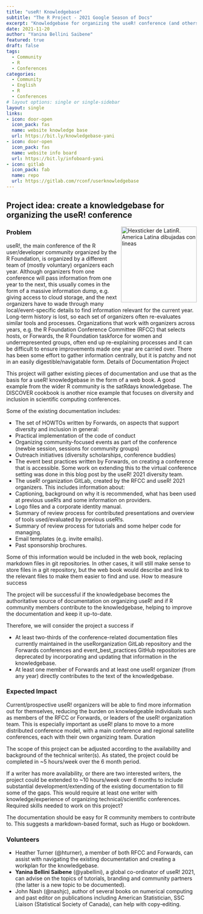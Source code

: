 ```yaml
---
title: "useR! Knowledgebase"
subtitle: "The R Project - 2021 Google Season of Docs"
excerpt: "Knowledgebase for organizing the useR! conference (and others)"
date: 2021-11-20
author: "Yanina Bellini Saibene"
featured: true
draft: false
tags:
  - Community
  - R
  - Conferences
categories:
  - Community
  - English
  - R
  - Conferences
# layout options: single or single-sidebar
layout: single
links:
- icon: door-open
  icon_pack: fas
  name: website knowledge base
  url: https://bit.ly/knowledgebase-yani
- icon: door-open
  icon_pack: fas
  name: website info board
  url: https://bit.ly/infoboard-yani 
- icon: gitlab
  icon_pack: fab
  name: repo
  url: https://gitlab.com/rconf/userknowledgebase
---
```


## Project idea: create a knowledgebase for organizing the useR! conference

<img src='featured.jpg' align="right" height="200" alt='Hexsticker de LatinR. America Latina dibujadas con lineas'/>

### Problem

useR!, the main conference of the R user/developer community organized by the R Foundation, is organized by a different team of (mostly voluntary) organizers each year. Although organizers from one conference will pass information from one year to the next, this usually comes in the form of a massive information dump, e.g. giving access to cloud storage, and the next organizers have to wade through many local/event-specific details to find information relevant for the current year. Long-term history is lost, so each set of organizers often re-evaluates similar tools and processes. Organizations that work with organizers across years, e.g. the R Foundation Conference Committee (RFCC) that selects hosts, or Forwards, the R Foundation taskforce for women and underrepresented groups, often end up re-explaining processes and it can be difficult to ensure improvements made one year are carried over. There has been some effort to gather information centrally, but it is patchy and not in an easily digestible/navigatable form.
Details of Documentation Project

This project will gather existing pieces of documentation and use that as the basis for a useR! knowledgebase in the form of a web book. A good example from the wider R community is the satRdays knowledgebase. The DISCOVER cookbook is another nice example that focuses on diversity and inclusion in scientific computing conferences.

Some of the existing documentation includes:

  * The set of HOWTOs written by Forwards, on aspects that support diversity and inclusion in general:
  * Practical implementation of the code of conduct
  * Organizing community-focused events as part of the conference (newbie session, sessions for community groups)
   * Outreach initiatives (diversity scholarships, conference buddies)
   * The event best practices written by Forwards, on creating a conference that is accessible. Some work on extending this to the virtual conference setting was done in this blog post by the useR! 2021 diversity team.
   * The useR! organization GitLab, created by the RFCC and useR! 2021 organizers. This includes information about:
   * Captioning, background on why it is recommended, what has been used at previous useR!s and some information on providers.
   * Logo files and a corporate identity manual.
   * Summary of review process for contributed presentations and overview of tools used/evaluated by previous useR!s.
   * Summary of review process for tutorials and some helper code for managing.
   * Email templates (e.g. invite emails).
   * Past sponsorship brochures.

Some of this information would be included in the web book, replacing markdown files in git repositories. In other cases, it will still make sense to store files in a git repository, but the web book would describe and link to the relevant files to make them easier to find and use.
How to measure success

The project will be successful if the knowledgebase becomes the authoritative source of documentation on organizing useR! and if R community members contribute to the knowledgebase, helping to improve the documentation and keep it up-to-date.

Therefore, we will consider the project a success if

   * At least two-thirds of the conference-related documentation files currently maintained in the useRorganization GitLab repository and the Forwards conferences and event_best_practices GitHub repositories are deprecated by incorporating and updating that information in the knowledgebase.
   * At least one member of Forwards and at least one useR! organizer (from any year) directly contributes to the text of the knowledgebase.

### Expected Impact

Current/prospective useR! organizers will be able to find more information out for themselves, reducing the burden on knowledgeable individuals such as members of the RFCC or Forwards, or leaders of the useR! organization team. This is especially important as useR! plans to move to a more distributed conference model, with a main conference and regional satellite conferences, each with their own organizing team.
Duration

The scope of this project can be adjusted according to the availability and background of the technical writer(s). As stated, the project could be completed in ~5 hours/week over the 6 month period.

If a writer has more availability, or there are two interested writers, the project could be extended to ~10 hours/week over 6 months to include substantial development/extending of the existing documentation to fill some of the gaps. This would require at least one writer with knowledge/experience of organizing technical/scientific conferences.
Required skills needed to work on this project?

The documentation should be easy for R community members to contribute to. This suggests a markdown-based format, such as Hugo or bookdown. 

### Volunteers

* Heather Turner (@hturner), a member of both RFCC and Forwards, can assist with navigating the existing documentation and creating a workplan for the knowledgebase.
* __Yanina Bellini Saibene__ (@yabellini), a global co-ordinator of useR! 2021, can advise on the topics of tutorials, branding and community partners (the latter is a new topic to be documented).
* John Nash (@nashjc), author of several books on numerical computing and past editor on publications including American Statistician, SSC Liaison (Statistical Society of Canada), can help with copy-editing.



